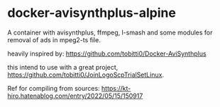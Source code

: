 # docker-avisynthplus-alpine
A container with avisynthplus, ffmpeg, l-smash and some modules for removal of ads in mpeg2-ts file.

heavily inspired by:
https://github.com/tobitti0/Docker-AviSynthplus

this intend to use with a great project, https://github.com/tobitti0/JoinLogoScpTrialSetLinux.

Ref for compiling from sources:
https://kt-hiro.hatenablog.com/entry/2022/05/15/150917
